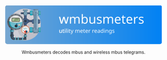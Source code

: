 <div align="center">

![wmbusmeters](https://raw.githubusercontent.com/wmbusmeters/.github/main/profile/wmbusmeters-banner.svg)

Wmbusmeters decodes mbus and wireless mbus telegrams.

  <br>
</div>
